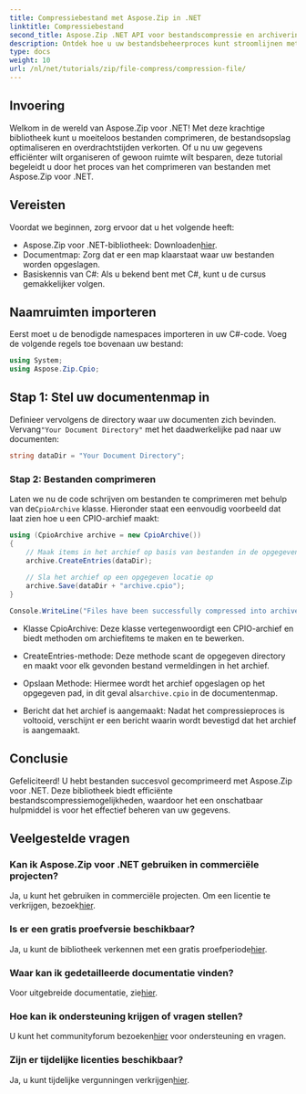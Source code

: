 ```yaml
---
title: Compressiebestand met Aspose.Zip in .NET
linktitle: Compressiebestand
second_title: Aspose.Zip .NET API voor bestandscompressie en archivering
description: Ontdek hoe u uw bestandsbeheerproces kunt stroomlijnen met Aspose.Zip voor .NET. Deze gedetailleerde gids leidt u door de stappen van het comprimeren van bestanden.
type: docs
weight: 10
url: /nl/net/tutorials/zip/file-compress/compression-file/
---
```

## Invoering

Welkom in de wereld van Aspose.Zip voor .NET! Met deze krachtige bibliotheek kunt u moeiteloos bestanden comprimeren, de bestandsopslag optimaliseren en overdrachtstijden verkorten. Of u nu uw gegevens efficiënter wilt organiseren of gewoon ruimte wilt besparen, deze tutorial begeleidt u door het proces van het comprimeren van bestanden met Aspose.Zip voor .NET.

## Vereisten

Voordat we beginnen, zorg ervoor dat u het volgende heeft:

-  Aspose.Zip voor .NET-bibliotheek: Downloaden[hier](https://releases.aspose.com/zip/net/).
- Documentmap: Zorg dat er een map klaarstaat waar uw bestanden worden opgeslagen.
- Basiskennis van C#: Als u bekend bent met C#, kunt u de cursus gemakkelijker volgen.

## Naamruimten importeren

Eerst moet u de benodigde namespaces importeren in uw C#-code. Voeg de volgende regels toe bovenaan uw bestand:

```csharp
using System;
using Aspose.Zip.Cpio;
```

## Stap 1: Stel uw documentenmap in

Definieer vervolgens de directory waar uw documenten zich bevinden. Vervang`"Your Document Directory"` met het daadwerkelijke pad naar uw documenten:

```csharp
string dataDir = "Your Document Directory";
```

### Stap 2: Bestanden comprimeren

 Laten we nu de code schrijven om bestanden te comprimeren met behulp van de`CpioArchive` klasse. Hieronder staat een eenvoudig voorbeeld dat laat zien hoe u een CPIO-archief maakt:

```csharp
using (CpioArchive archive = new CpioArchive())
{
    // Maak items in het archief op basis van bestanden in de opgegeven directory
    archive.CreateEntries(dataDir);
    
    // Sla het archief op een opgegeven locatie op
    archive.Save(dataDir + "archive.cpio");
}

Console.WriteLine("Files have been successfully compressed into archive.cpio!");
```

- Klasse CpioArchive: Deze klasse vertegenwoordigt een CPIO-archief en biedt methoden om archiefitems te maken en te bewerken.
  
- CreateEntries-methode: Deze methode scant de opgegeven directory en maakt voor elk gevonden bestand vermeldingen in het archief.
  
-  Opslaan Methode: Hiermee wordt het archief opgeslagen op het opgegeven pad, in dit geval als`archive.cpio` in de documentenmap.
  
- Bericht dat het archief is aangemaakt: Nadat het compressieproces is voltooid, verschijnt er een bericht waarin wordt bevestigd dat het archief is aangemaakt.

## Conclusie

Gefeliciteerd! U hebt bestanden succesvol gecomprimeerd met Aspose.Zip voor .NET. Deze bibliotheek biedt efficiënte bestandscompressiemogelijkheden, waardoor het een onschatbaar hulpmiddel is voor het effectief beheren van uw gegevens.

## Veelgestelde vragen

### Kan ik Aspose.Zip voor .NET gebruiken in commerciële projecten?
 Ja, u kunt het gebruiken in commerciële projecten. Om een licentie te verkrijgen, bezoek[hier](https://purchase.conholdate.com/buy).

### Is er een gratis proefversie beschikbaar?
 Ja, u kunt de bibliotheek verkennen met een gratis proefperiode[hier](https://releases.aspose.com/).

### Waar kan ik gedetailleerde documentatie vinden?
 Voor uitgebreide documentatie, zie[hier](https://reference.aspose.com/zip/net/).

### Hoe kan ik ondersteuning krijgen of vragen stellen?
 U kunt het communityforum bezoeken[hier](https://forum.aspose.com/c/zip/37) voor ondersteuning en vragen.

### Zijn er tijdelijke licenties beschikbaar?
 Ja, u kunt tijdelijke vergunningen verkrijgen[hier](https://purchase.conholdate.com/temporary-license/).